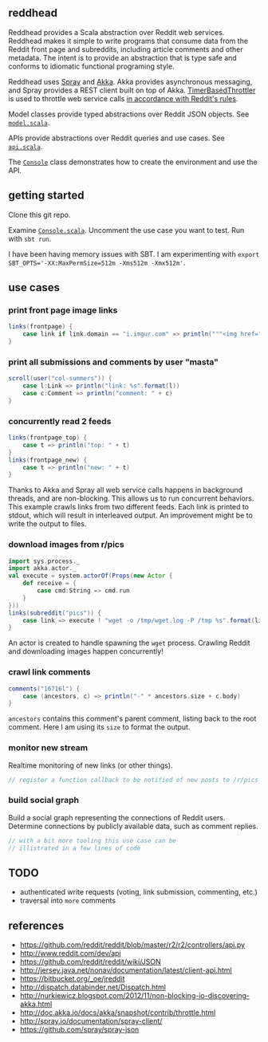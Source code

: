 ## reddhead

Reddhead provides a Scala abstraction over Reddit web services. Reddhead makes it simple to write programs that consume data from the Reddit front page and subreddits, including article comments and other metadata. The intent is to provide an abstraction that is type safe and conforms to idiomatic functional programing style.

Reddhead uses [Spray]() and [Akka](). Akka provides asynchronous messaging, and Spray provides a REST client built on top of Akka. [TimerBasedThrottler]() is used to throttle web service calls [in accordance with Reddit's rules]().

Model classes provide typed abstractions over Reddit JSON objects. See [`model.scala`](https://github.com/landon9720/reddhead/blob/master/src/main/scala/kuhn/model.scala).

APIs provide abstractions over Reddit queries and use cases. See [`api.scala`](https://github.com/landon9720/reddhead/blob/master/src/main/scala/kuhn/api.scala).

The [`Console`](https://github.com/landon9720/reddhead/blob/master/src/main/scala/kuhn/Console.scala) class demonstrates how to create the environment and use the API.

## getting started

Clone this git repo.

Examine [`Console.scala`](https://github.com/landon9720/reddhead/blob/master/src/main/scala/kuhn/Console.scala). Uncomment the use case you want to test. Run with `sbt run`.

I have been having memory issues with SBT. I am experimenting with `export SBT_OPTS='-XX:MaxPermSize=512m -Xms512m -Xmx512m'`.

## use cases

### print front page image links

``` scala
links(frontpage) {
	case link if link.domain == "i.imgur.com" => println("""<img href="%s"/>""".format(link))
}
```

### print all submissions and comments by user "masta"

``` scala
scroll(user("col-summers")) {
	case l:Link => println("link: %s".format(l))
	case c:Comment => println("comment: " + c)
}
```

### concurrently read 2 feeds ###

``` scala
links(frontpage_top) {
	case t => println("top: " + t)
}
links(frontpage_new) {
	case t => println("new: " + t)
}
```

Thanks to Akka and Spray all web service calls happens in background threads, and are non-blocking. This allows us to run concurrent behaviors. This example crawls links from two different feeds. Each link is printed to stdout, which will result in interleaved output. An improvement might be to write the output to files.

### download images from r/pics

``` scala
import sys.process._
import akka.actor._
val execute = system.actorOf(Props(new Actor {
	def receive = {
		case cmd:String => cmd.run
	}
}))
links(subreddit("pics")) {
	case link => execute ! "wget -o /tmp/wget.log -P /tmp %s".format(link)
}
```

An actor is created to handle spawning the `wget` process. Crawling Reddit and downloading images happen concurrently!

### crawl link comments

``` scala
comments("16716l") {
	case (ancestors, c) => println("-" * ancestors.size + c.body)
}
```

`ancestors` contains this comment's parent comment, listing back to the root comment. Here I am using its `size` to format the output.

### monitor new stream

Realtime monitoring of new links (or other things).

``` scala
// register a function callback to be notified of new posts to /r/pics
```

### build social graph

Build a social graph representing the connections of Reddit users. Determine connections by publicly available data, such as comment replies.

``` scala
// with a bit more tooling this use case can be
// illistrated in a few lines of code
```

## TODO

* authenticated write requests (voting, link submission, commenting, etc.)
* traversal into `more` comments

## references

* https://github.com/reddit/reddit/blob/master/r2/r2/controllers/api.py
* http://www.reddit.com/dev/api
* https://github.com/reddit/reddit/wiki/JSON
* http://jersey.java.net/nonav/documentation/latest/client-api.html
* https://bitbucket.org/_oe/jreddit
* http://dispatch.databinder.net/Dispatch.html
* http://nurkiewicz.blogspot.com/2012/11/non-blocking-io-discovering-akka.html
* http://doc.akka.io/docs/akka/snapshot/contrib/throttle.html
* http://spray.io/documentation/spray-client/
* https://github.com/spray/spray-json
